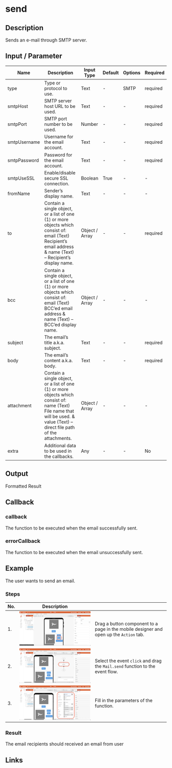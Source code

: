 # send

## Description

Sends an e-mail through SMTP server.

## Input / Parameter

| Name | Description | Input Type | Default | Options | Required |
| ------ | ------ | ------ | ------ | ------ | ------ |
| type | Type or protocol to use. | Text | - | SMTP | required |
| smtpHost | SMTP server host URL to be used. | Text | - | - | required |
| smtpPort | SMTP port number to be used. | Number | - | - | required |
| smtpUsername | Username for the email account. | Text | - | - | required |
| smtpPassword | Password for the email account. | Text | - | - | required |
| smtpUseSSL | Enable/disable secure SSL connection. | Boolean | True | - | - |
| fromName | Sender’s display name. | Text | - | - | - |
| to | Contain a single object, or a list of one (1) or more objects which consist of: email (Text) Recipient’s email address & name (Text) – Recipient’s display name. | Object / Array | - | - | required |
| bcc | Contain a single object, or a list of one (1) or more objects which consist of: email (Text) BCC’ed email address & name (Text) – BCC’ed display name. | Object / Array | - | - | - |
| subject | The email’s title a.k.a. subject. | Text | - | - | required |
| body | The email’s content a.k.a. body. | Text | - | - | required |
| attachment | Contain a single object, or a list of one (1) or more objects which consist of: name (Text) File name that will be used.  & value (Text) – direct file path of the attachments. | Object / Array | - | - | - |
| extra | Additional data to be used in the callbacks. | Any | - | - | No | 

## Output

Formatted Result

## Callback

### callback

The function to be executed when the email successfully sent.

### errorCallback

The function to be executed when the email unsuccessfully sent.

<!-- Format: [![Video]({image-path})]({url-link}) -->

## Example

The user wants to send an email.

<!-- Share a scenario, like a user requirements. -->

### Steps

| No. | Description |  |
| ------ | ------ | ------ |
| 1. | ![](./send-step-1.png) | Drag a button component to a page in the mobile designer and open up the `Action` tab. |
| 2. | ![](./send-step-2.png) | Select the event `click` and drag the `Mail.send` function to the event flow. |
| 3. | ![](./send-step-3.png) | Fill in the parameters of the function. |

<!-- Show the steps and share some screenshots.

1. .....

Format: ![]({image-path}) -->

### Result

The email recipients should received an email from user

<!-- Explain the output.

Format: ![]({image-path}) -->

## Links
